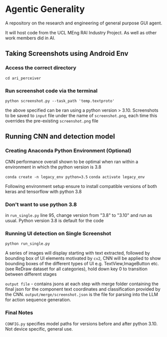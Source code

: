# Agentic Generality
A repository on the research and engineering of general purpose GUI agent.

It will host code from the UCL MEng RAI Industry Project. As well as other work members did in AI.

## Taking Screenshots using Android Env 


### Access the correct directory

```cd ari_perceiver```

### Run screenshot code via the terminal 

```python screenshot.py --task_path 'temp.textproto'```

the above specified can be ran using a python version > 3.10. Screenshots to be saved to ```input``` file under the name of ```screenshot.png```, each time this overrides the pre-existing ```screenshot.png``` file 

## Running CNN and detection model

### Creating Anaconda Python Environment (Optional)

CNN performance overall shown to be optimal when ran within a environment in which the python version is 3.8

```conda create -n legacy_env python=3.5```
```conda activate legacy_env```

Following environment setup ensure to install compatible versions of both keras and tensorflow with python 3.8

### Don't want to use python 3.8

in ```run_single.py``` line 95, change version from "3.8" to "3.10" and run as usual. Python version 3.8 is default for the code 

### Running UI detection on  Single Screenshot

```python run_single.py```

A series of images will display starting with text extracted, followed by bounding box of UI elements motivated by ```cv2```, CNN will be applied to show bounding boxes of the different types of UI e.g. TextView,ImageButton etc. (see ReDraw dataset for all categories), hold down key 0 to transition between different stages

```output file``` - contains jsons at each step with merge folder containing the final json for the component text coordinates and classification provided by the CNN. ```output/merge/screenshot.json``` is the file for parsing into the LLM for action sequence generation.

### Final Notes 

```CONFIG.py``` specifies model paths for versions before and after python 3.10. Not device specific, general use. 







